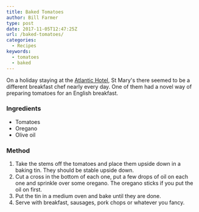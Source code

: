 ```yaml
---
title: Baked Tomatoes
author: Bill Farmer
type: post
date: 2017-11-05T12:47:25Z
url: /baked-tomatoes/
categories:
  - Recipes
keywords:
  - tomatoes
  - baked
---
```


On a holiday staying at the [Atlantic Hotel][1], St Mary's there
seemed to be a different breakfast chef nearly every day. One of them
had a novel way of preparing tomatoes for an English breakfast.

### Ingredients
 * Tomatoes
 * Oregano
 * Olive oil

### Method
 1. Take the stems off the tomatoes and place them upside down in a
    baking tin. They should be stable upside down.
 2. Cut a cross in the bottom of each one, put a few drops of oil on
    each one and sprinkle over some oregano. The oregano sticks if you
    put the oil on first.
 3. Put the tin in a medium oven and bake until they are done.
 4. Serve with breakfast, sausages, pork chops or whatever you fancy.
 
 [1]: https://www.atlanticinnscilly.co.uk/
